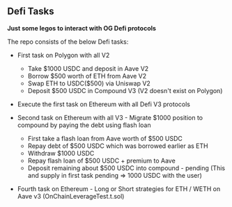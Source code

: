 ## Defi Tasks

**Just some legos to interact with OG Defi protocols**

The repo consists of the below Defi tasks:

- First task on Polygon with all V2
    - Take $1000 USDC and deposit in Aave V2
    - Borrow $500 worth of ETH from Aave V2
    - Swap ETH to USDC($500) via Uniswap V2
    - Deposit $500 USDC in Compound V3 (V2 doesn't exist on Polygon)

- Execute the first task on Ethereum with all Defi V3 protocols
  
- Second task on Ethereum with all V3 - Migrate $1000 position to compound by paying the debt using flash loan

  - First take a flash loan from Aave worth of $500 USDC
  - Repay debt of $500 USDC which was borrowed earlier as ETH
  - Withdraw $1000 USDC
  - Repay flash loan of $500 USDC + premium to Aave 
  - Deposit remaining about $500 USDC into compound - pending (This and supply in first task pending => 1000 USDC with the user) 

- Fourth task on Ethereum - Long or Short strategies for ETH / WETH on Aave v3 (OnChainLeverageTest.t.sol)